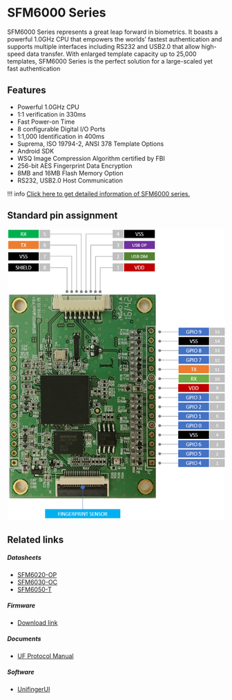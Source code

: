 # SFM6000 Series 
SFM6000 Series represents a great leap forward in biometrics.
It boasts a powerful 1.0GHz CPU that empowers the worlds’
fastest authentication and supports multiple interfaces
including RS232 and USB2.0 that allow high-speed data
transfer. With enlarged template capacity up to 25,000
templates, SFM6000 Series is the perfect solution for
a large-scaled yet fast authentication

## Features
- Powerful 1.0GHz CPU
- 1:1 verification in 330ms
- Fast Power-on Time
- 8 configurable Digital I/O Ports
- 1:1,000 Identification in 400ms
- Suprema, ISO 19794-2, ANSI 378 Template Options
- Android SDK
- WSQ Image Compression Algorithm certified by FBI
- 256-bit AES Fingerprint Data Encryption
- 8MB and 16MB Flash Memory Option
- RS232, USB2.0 Host Communication

!!! info
	<a href="https://www.supremainc.com/embedded-modules/en/modules/sfm-6000.asp" target="_blank">Click here to get detailed information of SFM6000 series.</a>

## Standard pin assignment

![](/images/product/SFM6000.png)


## Related links
##### Datasheets
- [SFM6020-OP]()
- [SFM6030-OC]()
- [SFM6050-T]()

##### Firmware
- [Download link](https://github.com/supremainc/SFM60x0_FW)

##### Documents
- [UF Protocol Manual](../documents/UF_Protocol_Manual/)

##### Software
- [UnifingerUI](https://github.com/supremainc/sfm-unifingerui/releases)